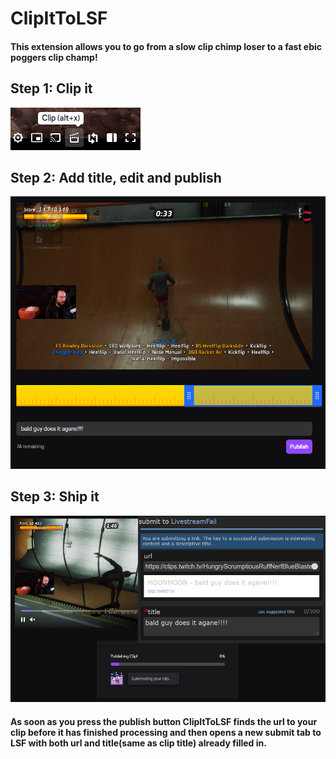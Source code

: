 # ClipItToLSF
#### This extension allows you to go from a slow clip chimp loser to a fast ebic poggers clip champ!

## Step 1: Clip it
![Image of Clipping](https://github.com/Slum21X/ClipItToLSF/blob/master/media/1.%20Clip%20it.png)

## Step 2: Add title, edit and publish
![Image of publishing](https://github.com/Slum21X/ClipItToLSF/blob/master/media/2.%20Edit%20and%20Title.png)

## Step 3: Ship it
![Image of loading](https://github.com/Slum21X/ClipItToLSF/blob/master/media/5.%20Combined.png)
#### As soon as you press the publish button ClipItToLSF finds the url to your clip before it has finished processing and then opens a new submit tab to LSF with both url and title(same as clip title) already filled in.
